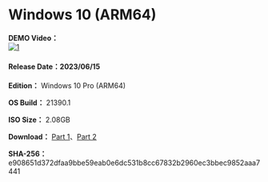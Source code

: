 # Windows 10 (ARM64)

**DEMO Video：** <br>
[![1](https://img.youtube.com/vi/YeBYAS89uPQ/maxresdefault.jpg)](https://youtu.be/YeBYAS89uPQ "DEMO Video")

#### Release Date：2023/06/15

**Edition：** Windows 10 Pro (ARM64)

**OS Build：** 21390.1

**ISO Size：** 2.08GB

**Download：** [Part 1](https://github.com/WhatTheBlock/WindowsSimplify/releases/download/iso/21390.1_arm_230615.part1.rar)、[Part 2](https://github.com/WhatTheBlock/WindowsSimplify/releases/download/iso/21390.1_arm_230615.part2.rar)

**SHA-256：** e908651d372dfaa9bbe59eab0e6dc531b8cc67832b2960ec3bbec9852aaa7441
